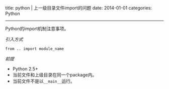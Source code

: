 title: python | 上一级目录文件import的问题
date: 2014-01-01
categories: Python

---

Python的import机制注意事项。

<!--more-->

*引入方式*

    from .. import module_name

_前提_

- Python 2.5+
- 当前文件和上级目录在同一个package内。
- 当前文件不是以`__main__`运行。

